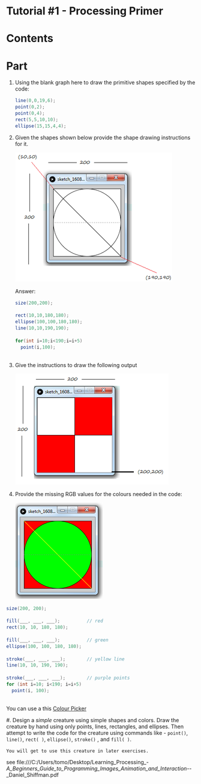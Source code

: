 # Tutorial #1 - Processing Primer


# Contents


# Part 

1.	Using the blank graph here to draw the primitive shapes specified by the code:

	```java
	line(0,0,19,6);
	point(0,2);
	point(0,4);
	rect(5,5,10,10);
	ellipse(15,15,4,4); 
	```

2.	Given the shapes shown below provide the shape drawing instructions for it.

	![alt text](../images/tutorial1_gridshapes.png "")

	Answer:

	```java
	size(200,200);

	rect(10,10,180,180);
	ellipse(100,100,180,180);
	line(10,10,190,190);

	for(int i=10;i<190;i=i+5)
	  point(i,100);
	 
	```

3.	Give the instructions to draw the following output

	![alt text](../images/tutorial1_squares.png "")

4.	Provide the missing RGB values for the colours needed in the code:

	![alt text](../images/tutorial1_gridshapesRGB.png "RGB colours")

```java
size(200, 200);

fill(___, ___, ___);          // red 
rect(10, 10, 180, 180);  

fill(___, ___, ___);          // green
ellipse(100, 100, 180, 180);

stroke(___, ___, ___);        // yellow line
line(10, 10, 190, 190); 

stroke(___, ___, ___);        // purple points
for (int i=10; i<190; i=i+5)
  point(i, 100);
 
```
You can use a this [Colour Picker](http://www.w3schools.com/colors/colors_picker.asp "Colour Picker") 

#.	Design a *simple* creature using simple shapes and colors. 
	Draw the creature by hand using only points, lines, rectangles, and ellipses. Then attempt to write the code for the creature using commands like - ```point()```, ```line()```, ```rect( )```, ```ellipse()```, ```stroke()``` , and ```fill( )```. 

	You will get to use this creature in later exercises.


see file:///C:/Users/tomo/Desktop/Learning_Processing_-_A_Beginners_Guide_to_Programming_Images_Animation_and_Interaction_--_Daniel_Shiffman.pdf
